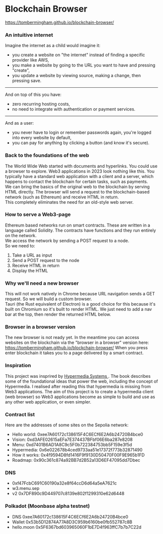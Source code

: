 # Blockchain Browser
https://tombermingham.github.io/blockchain-browser/

### An intuitive internet
Imagine the internet as a child would imagine it:
- you create a website on "the internet" instead of finding a specific provider like AWS,
- you make a website by going to the URL you want to have and pressing "create",
- you update a website by viewing source, making a change, then pressing save.
---
And on top of this you have:
- zero recurring hosting costs,
- no need to integrate with authentication or payment services.
---
And as a user:
- you never have to login or remember passwords again, you're logged into every website by default,
- you can pay for anything by clicking a button (and know it's secure).

### Back to the foundations of the web
The World Wide Web started with documents and hyperlinks. You could use a browser to explore. Web3 applications in 2023 look nothing like this. You typically have a standard web application with a client and a server, which happens to contact the blockchain for certain tasks, such as payments.  
We can bring the basics of the original web to the blockchain by serving HTML directly. The browser will send a request to the blockchain-based network (such as Ethereum) and receive HTML in return.  
This completely eliminates the need for an old-style web server.

### How to serve a Web3-page
Ethereum based networks run on smart contracts. These are written in a language called Solidity. The contracts have functions and they run entirely on the network.  
We access the network by sending a POST request to a node.  
So we need to:
1. Take a URL as input
2. Send a POST request to the node
3. Receive HTML in return
4. Display the HTML

### Why we'll need a new browser
This will not work natively in Chrome because URL navigation sends a GET request. So we will build a custom browser.  
Tauri (the Rust equivalent of Electron) is a good choice for this because it's built on Chromium so it's built to render HTML. We just need to add a nav bar at the top, then render the returned HTML below.

### Browser in a browser version
The new browser is not ready yet. In the meantime you can access websites on the blockchain via the "browser in a browser" version here: https://tombermingham.github.io/blockchain-browser/ 
When you press enter blockchain it takes you to a page delivered by a smart contract.

### Inspiration
This project was insprired by [Hypermedia Systems ](https://hypermedia.systems/). The book describes some of the foundational ideas that power the web, including the concept of Hypermedia. I realised after reading this that hypermedia is missing from Web3 applications. The aim of this project is to create a hypermedia client (web browser) so Web3 applications become as simple to build and use as any other web application, or even simpler.
 
### Contract list
Here are the addresses of some sites on the Sepolia network:
- Hello world: 0xee7A60172c138615F4C6ECf6E2A6b24720B4bce0
- Vision: 0xd3AFE02615aEFa7E374437BFbf06E6ba287e8208
- Menu: 0xd7401B6AD1A8C9c5F0b722384753bb5F159e3f5d
- Hypermedia: 0x6e022678b4ced9733aa51e17372f773b32871490
- How it works: 0x4f9594D8fd1416F9f9130D50470F00F9E965b1FD
- Roadmap: 0x90c361c874a92BB7d2B52a13D6EF47095dd7Dbec

### DNS
- 0xf47FcbC691C60190a32e8f64ccD6d64a5eA7621c
- w3.menu.sep
- v2 0x7DF890c9D449707c8139e802f1299310e62d6448

### Polkadot (Moonbase alpha testnet)
- DNS 0xee7A60172c138615F4C6ECf6E2A6b24720B4bce0
- Wallet 0x53b5D12874A77A8D3C959b6160be0fb552787c8B
- hello.moon 0x5F6367bd603965060F1bE7D4f963ffC7b7b7C22d
